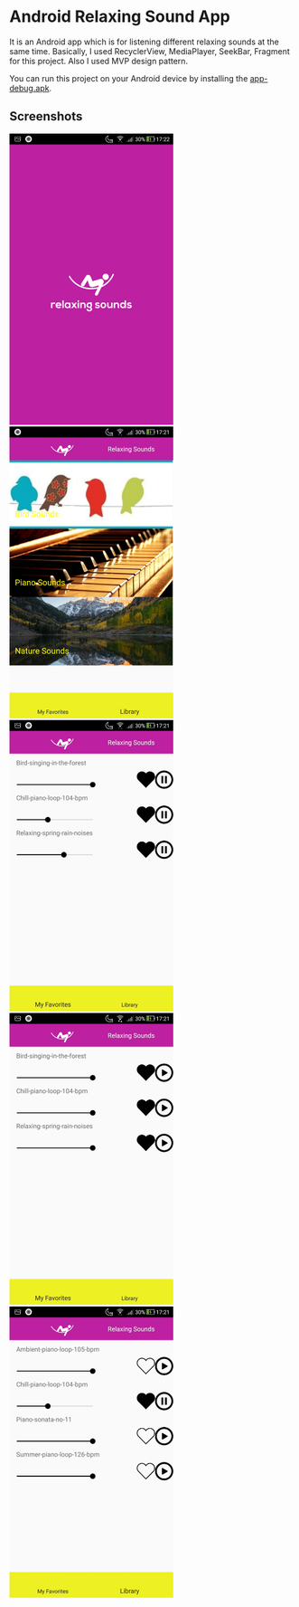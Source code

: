 # Android Relaxing Sound App
It is an Android app which is for listening different relaxing sounds at the same time. Basically, I used RecyclerView, MediaPlayer, SeekBar, Fragment for this project. Also I used MVP design pattern.

You can run this project on your Android device by installing the [app-debug.apk](https://github.com/burhanelgun/RelaxingSoundsAndroid/raw/master/app-debug.apk).

## Screenshots
<p float="left">
<img src="https://github.com/burhanelgun/RelaxingSoundsAndroid/blob/master/Screenshot_20190212-172213.jpg" width="290" title="hover text">
<img src="https://github.com/burhanelgun/RelaxingSoundsAndroid/blob/master/Screenshot_20190212-172115.jpg" width="290" title="hover text">
<img src="https://github.com/burhanelgun/RelaxingSoundsAndroid/blob/master/Screenshot_20190212-172151.jpg" width="290" title="hover text">
<img src="https://github.com/burhanelgun/RelaxingSoundsAndroid/blob/master/Screenshot_20190212-172138.jpg" width="290" title="hover text">
<img src="https://github.com/burhanelgun/RelaxingSoundsAndroid/blob/master/Screenshot_20190212-172158.jpg" width="290" title="hover text">
</p>
